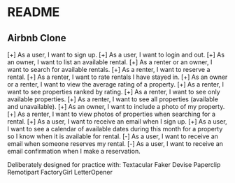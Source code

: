 README
======

Airbnb Clone
------------

[+] As a user, I want to sign up.
[+] As a user, I want to login and out.
[+] As an owner, I want to list an available rental.
[+] As a renter or an owner, I want to search for available rentals.
[+] As a renter, I want to reserve a rental.
[+] As a renter, I want to rate rentals I have stayed in.
[+] As an owner or a renter, I want to view the average rating of a property.
[+] As a renter, I want to see properties ranked by rating.
[+] As a renter, I want to see only available properties.
[+] As a renter, I want to see all properties (available and unavailable).
[+] As an owner, I want to include a photo of my property.
[+] As a renter, I want to view photos of properties when searching for a rental.
[+] As a user, I want to receive an email when I sign up.
[+] As a user, I want to see a calendar of available dates during this month for a property so I know when it is available for rental.
[-] As a user, I want to receive an email when someone reserves my rental.
[-] As a user, I want to receive an email confirmation when I make a reservation.

Deliberately designed for practice with:
Textacular
Faker
Devise
Paperclip
Remotipart
FactoryGirl
LetterOpener
